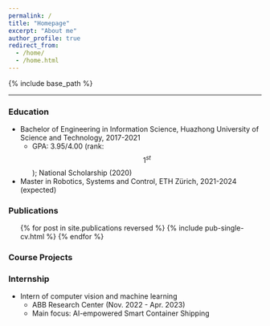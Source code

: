 ```yaml
---
permalink: /
title: "Homepage"
excerpt: "About me"
author_profile: true
redirect_from: 
  - /home/
  - /home.html
---
```


{% include base_path %}

---

### Education

* Bachelor of Engineering in Information Science, Huazhong University of Science and Technology, 2017-2021
  * GPA: 3.95/4.00 (rank: $$1^{st}$$); National Scholarship (2020)
* Master in Robotics, Systems and Control,  ETH Zürich, 2021-2024 (expected)

### Publications

  <ul>{% for post in site.publications reversed %}
    {% include pub-single-cv.html %}
  {% endfor %}</ul>

### Course Projects


### Internship

* Intern of computer vision and machine learning
  * ABB Research Center (Nov. 2022 - Apr. 2023)
  * Main focus: AI-empowered Smart Container Shipping